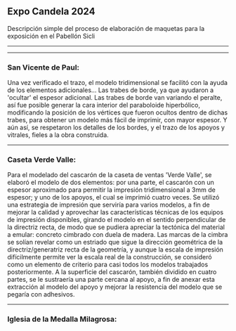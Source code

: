 ## Expo Candela 2024

Descripción simple del proceso de elaboración de maquetas para la exposición en el Pabellón Sicli

---
---
### San Vicente de Paul: 
Una vez verificado el trazo, el modelo tridimensional se facilitó con la ayuda de los elementos adicionales... Las trabes de borde, ya que ayudaron a 'ocultar' el espesor adicional. Las trabes de borde van variando el peralte, así fue posible generar la cara interior del paraboloide hiperbólico, modificando la posición de los vértices que fueron ocultos dentro de dichas trabes, para obtener un modelo más fácil de imprimir, con mayor espesor. Y aún así, se respetaron los detalles de los bordes, y el trazo de los apoyos y vitrales, fieles a la obra construida.

---
### Caseta Verde Valle:
Para el modelado del cascarón de la caseta de ventas 'Verde Valle', se elaboró el modelo de dos elementos: por una parte, el cascarón con un espesor aproximado para permitir la impresión tridimensional a 3mm de espesor; y uno de los apoyos, el cual se imprimió cuatro veces. Se utilizó una estrategia de impresión que serviría para varios modelos, a fin de mejorar la calidad y aprovechar las características técnicas de los equipos de impresión disponibles, girando el modelo en el sentido perpendicular de la directriz recta, de modo que se pudiera apreciar la tectónica del material a emular: concreto cimbrado con duela de madera. Las marcas de la cimbra se solían revelar como un estriado que sigue la dirección geométrica de la directriz/generatriz recta de la geometría, y aunque la escala de impresión difícilmente permite ver la escala real de la construcción, se consideró como un elemento de criterio para casi todos los modelos trabajados posteriormente. A la superficie del cascarón, también dividido en cuatro partes, se le sustraería una parte cercana al apoyo, a fin de anexar esta extracción al modelo del apoyo y mejorar la resistencia del modelo que se pegaría con adhesivos.

---
### Iglesia de la Medalla Milagrosa:
